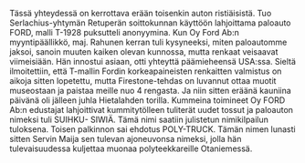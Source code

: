 
Tässä yhteydessä on kerrottava erään toisenkin auton ristiäisistä. Tuo Serlachius-yhtymän Retuperän soittokunnan käyttöön 
lahjoittama paloauto FORD, malli T-1928 puksutteli anonyymina. Kun Oy Ford Ab:n myyntipäällikkö, maj. Rahunen 
kerran tuli kysyneeksi, miten paloautomme jaksoi, sanoin muuten kaiken olevan kunnossa, mutta renkaat veisaavat 
viimeisiään. Hän innostui asiaan, otti yhteyttä päämieheensä USA:ssa. Sieltä ilmoitettiin, että T-mallin Fordin 
korkeapaineisten renkaitten valmistus on aikoja sitten lopetettu, mutta Firestone-tehdas on luvannut ottaa muotit museostaan 
ja paistaa meille nuo 4 rengasta. Ja niin sitten eräänä kauniina päivänä oli jälleen juhla Hietalahden torilla. Kummeina 
toimineet Oy FORD Ab:n edustajat lahjoittivat kummitytölleen tuliterät uudet tossut ja paloauton nimeksi tuli SUIHKU-
SIWIÄ. Tämä nimi saatiin julistetun nimikilpailun tuloksena. Toisen palkinnon sai ehdotus POLY-TRUCK. Tämän nimen 
lunasti sitten Servin Maija sen tulevan ajoneuvonsa nimeksi, jolla hän tulevaisuudessa kuljettaa muonaa polyteekkareille 
Otaniemessä.